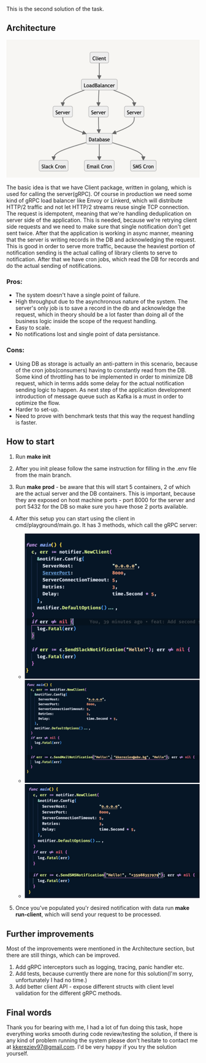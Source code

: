This is the second solution of the task.

## Architecture
![Alt text](docks/arch.png)

The basic idea is that we have Client package, written in golang, which is used for calling the server(gRPC). Of course in production we need some kind of gRPC load balancer like Envoy or Linkerd, which will distribute HTTP/2 traffic and not let HTTP/2 streams reuse single TCP connection. The request is idempotent, meaning that we're handling deduplication on server side of the application. This is needed, because we're retrying client side requests and we need to make sure that single notification don't get sent twice. After that the application is working in async manner, meaning that the server is writing records in the DB and acknowledging the request. This is good in order to serve more traffic, because the heaviest portion of notification sending is the actual calling of library clients to serve to notification. After that we have cron jobs, which read the DB for records and do the actual sending of notifications. 

### Pros:
  - The system doesn't have a single point of failure.
  - High throughput due to the asynchronous nature of the system. The server's only job is to save a record in the db and acknowledge the request, which in theory should be a lot faster than doing all of the business logic inside the scope of the request handling.
  - Easy to scale.
  - No notifications lost and single point of data persistance.

### Cons:
  - Using DB as storage is actually an anti-pattern in this scenario, because of the cron jobs(consumers) having to constantly read from the DB. Some kind of throttling has to be implemented in order to minimize DB request, which in terms adds some delay for the actual notification sending logic to happen. As next step of the application development introduction of message queue such as Kafka is a must in order to optimize the flow.
  - Harder to set-up.
  - Need to prove with benchmark tests that this way the request handling is faster.


## How to start
  1. Run **make init**
  2. After you init please follow the same instruction for filling in the .env file from the main branch.
  3. Run **make prod** - be aware that this will start 5 containers, 2 of which are the actual server and the DB containers. This is important, because they are exposed on host machine ports - port 8000 for the server and port 5432 for the DB so make sure you have those 2 ports available.
  4. After this setup you can start using the client in cmd/playground/main.go. It has 3 methods, which call the gRPC server:
      - ![Alt text](docks/slack.png)
      - ![Alt text](docks/email.png)
      - ![Alt text](docks/sms.png)

  5. Once you've populated you'r desired notification with data run **make run-client**, which will send your request to be processed.


## Further improvements
Most of the improvements were mentioned in the Architecture section, but there are still things, which can be improved.
1.  Add gRPC interceptors such as logging, tracing, panic handler etc.
2. Add tests, because currently there are none for this solution(I'm sorry, unfortunately I had no time.)
3. Add better client API -  expose different structs with client level validation for the different gRPC methods.

## Final words
Thank you for bearing with me, I had a lot of fun doing this task, hope everything works smooth during code review/testing the solution, if there is any kind of problem running the system please don't hesitate to contact me at kkereziev97@gmail.com. I'd be very happy if you try the solution yourself.